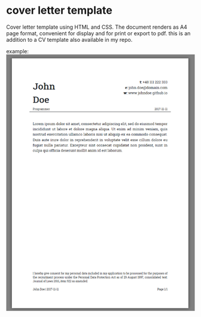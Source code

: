 # cover letter template
Cover letter template using HTML and CSS. The document renders as A4 page format, convenient for display and for print or export to pdf. this is an addition to a CV template also available in my repo.

example:
![cl layout image](https://raw.githubusercontent.com/adamgolubowski/cl-template/master/p.PNG) 

